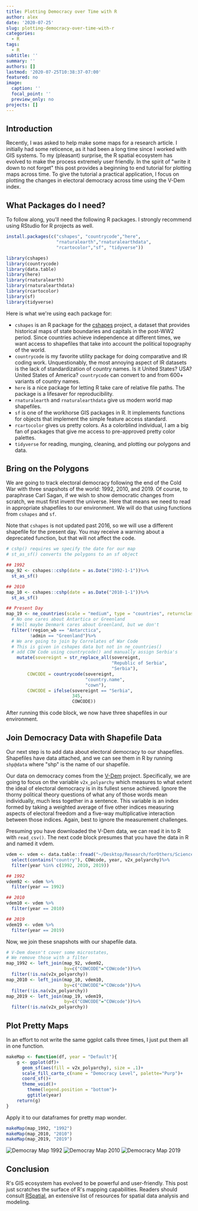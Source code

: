 ```yaml
---
title: Plotting Democracy over Time with R
author: alex
date: '2020-07-25'
slug: plotting-democracy-over-time-with-r
categories:
  - R
tags:
  - R
subtitle: ''
summary: ''
authors: []
lastmod: '2020-07-25T10:38:37-07:00'
featured: no
image:
  caption: ''
  focal_point: ''
  preview_only: no
projects: []
---
```


## Introduction 

Recently, I was asked to help make some maps for a research article. I initially had some reticence, as it had been a long time since I worked with GIS systems. To my (pleasant) surprise, the R spatial ecosystem has evolved to make the process extremely user friendly. In the spirit of "write it down to not forget" this post provides a beginning to end tutorial for plotting maps across time. To give the tutorial a practical application, I focus on plotting the changes in electoral democracy across time using the V-Dem index. 

## What Packages do I need?

To follow along, you'll need the following R packages. I strongly recommend using RStudio for R projects as well. 


```r
install.packages(c("cshapes", "countrycode","here",
                   "rnaturalearth","rnaturalearthdata",
                   "rcartocolor","sf", "tidyverse"))
```


```r
library(cshapes)
library(countrycode)
library(data.table)
library(here)
library(rnaturalearth)
library(rnaturalearthdata)
library(rcartocolor)
library(sf)
library(tidyverse)
```

Here is what we're using each package for: 

- `cshapes` is an R package for the [cshapes](http://nils.weidmann.ws/projects/cshapes.html) project, a dataset that provides historical maps of state boundaries and capitals in the post-WW2 period. Since countries achieve independence at different times, we want access to shapefiles that take into account the political topography of the world.  
- `countrycode` is my favorite utility package for doing comparative and IR coding work. Unquestionably, the most annoying aspect of IR datasets is the lack of standardization of country names. Is it United States? USA? United States of America? `countrycode` can convert to and from 600+ variants of country names.
- `here` is a nice package for letting R take care of relative file paths. The package is a lifesaver for reproducibility. 
- `rnaturalearth` and `rnaturalearthdata` give us modern world map shapefiles. 
- `sf` is one of the workhorse GIS packages in R. It implements functions for objects that implement the simple feature access standard. 
- `rcartocolor` gives us pretty colors. As a colorblind individual, I am a big fan of packages that give me access to pre-approved pretty color palettes. 
- `tidyverse` for reading, munging, cleaning, and plotting our polygons and data. 

## Bring on the Polygons 

We are going to track electoral democracy following the end of the Cold War with three snapshots of the world: 1992, 2010, and 2019. Of course, to paraphrase Carl Sagan, if we wish to show democratic changes from scratch, we must first invent the universe. Here that means we need to read in appropriate shapefiles to our environment. We will do that using functions from `cshapes` and `sf`. 

Note that `cshapes` is not updated past 2016, so we will use a different shapefile for the present day. You may receive a warning about a deprecated function, but that will not affect the code. 


```r
# cshp() requires we specify the date for our map 
# st_as_sf() converts the polygons to an sf object

## 1992 
map_92 <- cshapes::cshp(date = as.Date("1992-1-1"))%>%
  st_as_sf()

## 2010 
map_10 <- cshapes::cshp(date = as.Date("2010-1-1"))%>%
  st_as_sf()

## Present Day 
map_19 <- ne_countries(scale = "medium", type = "countries", returnclass = "sf")%>%
  # No one cares about Antartica or Greenland 
  # Well maybe Denmark cares about Greenland, but we don't
  filter(!region_wb == "Antarctica",
         !admin == "Greenland")%>%
  # We are going to join by Correlates of War Code 
  # This is given in cshapes data but not in ne_countries()
  # add COW Code using countrycode() and manually assign Serbia's
    mutate(sovereignt = str_replace_all(sovereignt,
                                        "Republic of Serbia", 
                                        "Serbia"),
        COWCODE = countrycode(sovereignt, 
                              "country.name", 
                              "cown"),
        COWCODE = ifelse(sovereignt == "Serbia", 
                         345, 
                         COWCODE))
```

After running this code block, we now have three shapefiles in our environment. 

## Join Democracy Data with Shapefile Data 

Our next step is to add data about electoral democracy to our shapefiles. Shapefiles have data attached, and we can see them in R by running `shp@data` where "shp" is the name of our shapefile. 

Our data on democracy comes from the [V-Dem](https://www.v-dem.net) project. Specifically, we are going to focus on the variable `v2x_polyarchy` which measures to what extent the ideal of electoral democracy is in its fullest sense achieved. Ignore the thorny political theory questions of what any of those words mean individually, much less together in a sentence. This variable is an index formed by taking a weighted average of five other indices measuring aspects of electoral freedom and a five-way multiplicative interaction between those indices. Again, best to ignore the measurement challenges. 

Presuming you have downloaded the V-Dem data, we can read it in to R with `read_csv()`. The next code block presumes that you have the data in R and named it vdem. 


```r
vdem <- vdem <- data.table::fread("~/Desktop/Research/forOthers/Science_Susan/data/V-Dem-CY-Core-v10.csv")%>%
  select(contains("country"), COWcode, year, v2x_polyarchy)%>%
  filter(year %in% c(1992, 2010, 2019))
```


```r
## 1992
vdem92 <- vdem %>% 
  filter(year == 1992)

## 2010 
vdem10 <- vdem %>% 
  filter(year == 2010)

## 2019
vdem19 <- vdem %>% 
  filter(year == 2019)
```

Now, we join these snapshots with our shapefile data. 


```r
# V-Dem doesn't cover some microstates, 
# We remove those with a filter 
map_1992 <- left_join(map_92, vdem92, 
                      by=c("COWCODE"="COWcode"))%>%
  filter(!is.na(v2x_polyarchy))
map_2010 <- left_join(map_10, vdem10, 
                      by=c("COWCODE"="COWcode"))%>%
  filter(!is.na(v2x_polyarchy))
map_2019 <- left_join(map_19, vdem19, 
                      by=c("COWCODE"="COWcode"))%>%
  filter(!is.na(v2x_polyarchy))
```

## Plot Pretty Maps

In an effort to not write the same ggplot calls three times, I just put them all in one function. 


```r
makeMap <- function(df, year = "Default"){
    g <- ggplot(df)+ 
      geom_sf(aes(fill = v2x_polyarchy), size = .1)+
      scale_fill_carto_c(name = "Democracy Level", palette="Purp")+
      coord_sf()+
      theme_void()+
        theme(legend.position = "bottom")+
        ggtitle(year)
    return(g)
}
```

Apply it to our dataframes for pretty map wonder. 


```r
makeMap(map_1992, "1992")
makeMap(map_2010, "2010")
makeMap(map_2019, "2019")
```

![Democray Map 1992](/post/2020-07-25-plotting-democracy-over-time-with-r.en_files/map92.png)
![Democray Map 2010](/post/2020-07-25-plotting-democracy-over-time-with-r.en_files/map2010.png)
![Democracy Map 2019](/post/2020-07-25-plotting-democracy-over-time-with-r.en_files/map2019.png)

## Conclusion 

R's GIS ecosystem has evolved to be powerful and user-friendly. This post just scratches the surface of R's mapping capabilities. Readers should consult [RSpatial](https://rspatial.org/), an extensive list of resources for spatial data analysis and modeling. 
